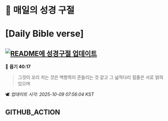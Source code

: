 # 🙏 매일의 성경 구절
# [Daily Bible verse]
## [![README에 성경구절 업데이트](https://github.com/DONGSUKA/first_test/actions/workflows/update-readme-bible.yml/badge.svg)](https://github.com/DONGSUKA/first_test/actions/workflows/update-readme-bible.yml)
<!-- START_BIBLE_VERSE -->
📖 **욥기 40:17**
> 그것이 꼬리 치는 것은 백향목이 흔들리는 것 같고 그 넓적다리 힘줄은 서로 얽혀 있으며

🕊️ _업데이트 시각: 2025-10-09 07:56:04 KST_
  <!-- END_BIBLE_VERSE -->
## GITHUB_ACTION
